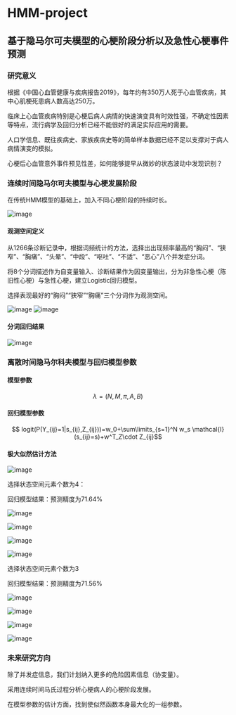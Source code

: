 # HMM-project

## 基于隐马尔可夫模型的心梗阶段分析以及急性心梗事件预测

### 研究意义

根据《中国心血管健康与疾病报告2019》，每年约有350万人死于心血管疾病，其中心肌梗死患病人数高达250万。

临床上心血管疾病特别是心梗后病人病情的快速演变具有时效性强，不确定性因素等特点，流行病学及回归分析已经不能很好的满足实际应用的需要。

人口学信息、既往疾病史、家族疾病史等的简单样本数据已经不足以支撑对于病人病情演变的模拟。

心梗后心血管意外事件预见性差，如何能够提早从微妙的状态波动中发现识别？

### 连续时间隐马尔可夫模型与心梗发展阶段

在传统HMM模型的基础上，加入不同心梗阶段的持续时长。

![image](https://github.com/zoey-zhijing/HMM-project/blob/main/figures/VDHMM%E6%A8%A1%E5%9E%8B.png)

#### 观测空间定义

从1266条诊断记录中，根据词频统计的方法，选择出出现频率最高的“胸闷”、“狭窄”、“胸痛”、“头晕”、“中段”、“呕吐”、“不适”、“恶心”八个并发症分词。

 将8个分词描述作为自变量输入、诊断结果作为因变量输出，分为非急性心梗（陈旧性心梗）与急性心梗，建立Logistic回归模型。

 选择表现最好的“胸闷”“狭窄”“胸痛”三个分词作为观测空间。
 
 ![image](https://github.com/zoey-zhijing/HMM-project/blob/main/figures/%E5%BF%83%E6%A2%97%E7%B1%BB%E5%9E%8B.png)
 ![image](https://github.com/zoey-zhijing/HMM-project/blob/main/figures/%E8%A7%82%E6%B5%8B%E7%A9%BA%E9%97%B4.png)


#### 分词回归结果

![image](https://github.com/zoey-zhijing/HMM-project/blob/main/figures/%E5%88%86%E8%AF%8D%E5%9B%9E%E5%BD%92.png)

### 离散时间隐马尔科夫模型与回归模型参数

#### 模型参数

$$\lambda=(N,M,\pi,A,B)$$

#### 回归模型参数

$$ logit(P(Y_{ij}=1|s_{ij},Z_{ij}))=w_0+\sum\limits_{s=1}^N w_s \mathcal{I}(s_{ij}=s)+w^T_Z\cdot Z_{ij}$$

#### 极大似然估计方法

![image](https://github.com/zoey-zhijing/HMM-project/blob/main/figures/LR_benchmark.png)

选择状态空间元素个数为4：

回归模型结果：预测精度为71.64%

![image](https://github.com/zoey-zhijing/HMM-project/blob/main/figures/%E5%88%9D%E5%A7%8B%E5%88%86%E5%B8%834.jpeg)

![image](https://github.com/zoey-zhijing/HMM-project/blob/main/figures/%E8%BD%AC%E7%A7%BB%E6%A6%82%E7%8E%87%E7%9F%A9%E9%98%B54.jpeg)

![image](https://github.com/zoey-zhijing/HMM-project/blob/main/figures/%E8%BE%93%E5%87%BA%E6%A6%82%E7%8E%87%E7%9F%A9%E9%98%B54.jpeg)

![image](https://github.com/zoey-zhijing/HMM-project/blob/main/figures/LR_4.png)

选择状态空间元素个数为3

回归模型结果：预测精度为71.56%

![image](https://github.com/zoey-zhijing/HMM-project/blob/main/figures/LR_3.png)

![image](https://github.com/zoey-zhijing/HMM-project/blob/main/figures/%E5%88%9D%E5%A7%8B%E5%88%86%E5%B8%833.jpeg)

![image](https://github.com/zoey-zhijing/HMM-project/blob/main/figures/%E8%BD%AC%E7%A7%BB%E6%A6%82%E7%8E%87%E7%9F%A9%E9%98%B53.jpeg)

![image](https://github.com/zoey-zhijing/HMM-project/blob/main/figures/%E8%BE%93%E5%87%BA%E6%A6%82%E7%8E%87%E7%9F%A9%E9%98%B53.jpeg)

### 未来研究方向

除了并发症信息，我们计划纳入更多的危险因素信息（协变量）。

采用连续时间马氏过程分析心梗病人的心梗阶段发展。

在模型参数的估计方面，找到使似然函数本身最大化的一组参数。

